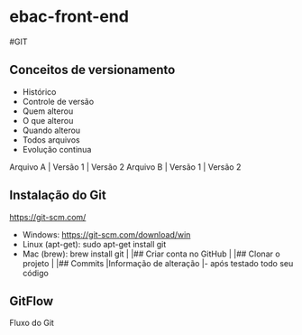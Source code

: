 # ebac-front-end
#GIT
## Conceitos de versionamento
- Histórico
- Controle de versão
- Quem alterou
- O que alterou
- Quando alterou
- Todos arquivos
- Evolução continua

Arquivo A | Versão 1 | Versão 2
Arquivo B | Versão 1 | Versão 2

## Instalação do Git
https://git-scm.com/

- Windows: https://git-scm.com/download/win
- Linux (apt-get): sudo apt-get install git
- Mac (brew): brew install git
|
|## Criar conta no GitHub
|
|## Clonar o projeto
|
|## Commits
|Informação de alteração
|- após testado todo seu código

## GitFlow
Fluxo do Git
